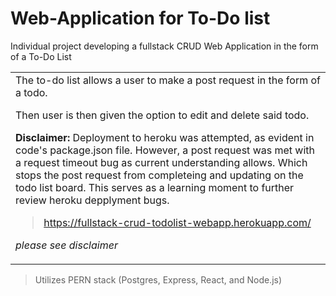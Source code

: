 # Web-Application for To-Do list
Individual project developing a fullstack CRUD Web Application in the form of a To-Do List

<table><tr><td width="100%">
The to-do list allows a user to make a post request in the form of a todo. 
  
Then user is then given the option to edit and delete said todo.

**Disclaimer:**
Deployment to heroku was attempted, as evident in code's package.json file. However, a post request was met with a request timeout bug as current understanding allows. Which stops the post request from completeing and updating on the todo list board. This serves as a learning moment to further review heroku depplyment bugs. 

>https://fullstack-crud-todolist-webapp.herokuapp.com/

*please see disclaimer*
</td></tr></table>

>Utilizes PERN stack (Postgres, Express, React, and Node.js)
